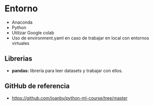 # Entorno
* Anaconda
* Python
* Utilizar Google colab
* Uso de environment.yaml en caso de trabajar en local con entornos virtuales

## Librerias
* **pandas:** librería para leer datasets y trabajar con ellos.

## GitHub de referencia
* https://github.com/joanby/python-ml-course/tree/master